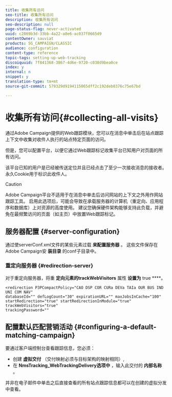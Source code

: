 ```yaml
---
title: 收集所有访问
seo-title: 收集所有访问
description: 收集所有访问
seo-description: null
page-status-flag: never-activated
uuid: c2869b3d-33bb-4a22-a8e6-ac037f0665d9
contentOwner: sauviat
products: SG_CAMPAIGN/CLASSIC
audience: configuration
content-type: reference
topic-tags: setting-up-web-tracking
discoiquuid: 7f841368-3867-4d6e-9720-c038d9bea0ce
index: y
internal: n
snippet: y
translation-type: tm+mt
source-git-commit: 579329d9194115065dff2c192deb0376c75e67bd

---
```



# 收集所有访问{#collecting-all-visits}

通过Adobe Campaign提供的Web跟踪模块，您可以在消息中单击后在站点跟踪上下文中收集对收件人执行的站点特定页面的访问。

但是，您可以配置平台，以便它通过Web跟踪标记收集平台已知用户对页面的所有访问。

该平台已知的用户是已经被传送定位并且已经点击了至少一次接收消息的接收者。 永久Cookie用于标识此收件人。

>[!CAUTION]
>
>Adobe Campaign平台不适用于在消息中单击后访问网站的上下文之外用作网站跟踪工具。 启用此选项后，可能会导致在承载服务器的计算机（重定向、应用程序和数据库）上对资源的高度使用。 建议您确保硬件架构能够支持此负载，并避免在最频繁访问的页面（如主页）中放置Web跟踪标记。

## 服务器配置 {#server-configuration}

通过使serverConf.xml文件的某些元素过载 **来配置服务器** 。 这些文件保存在Adobe Campaign安 **装目录** 的conf子目录中。

### 重定向服务器 {#redirection-server}

对于重定向服务器，将重 **定向元素的trackWebVisitors** 属性 **设置为** true ****。

```
<redirection P3PCompactPolicy="CAO DSP COR CURa DEVa TAIa OUR BUS IND UNI COM NAV"
databaseId="" defLogCount="30" expirationURL="" maxJobsInCache="100"
startRedirection="true" startRedirectionInModule="true" trackWebVisitors="true"
trackingPassword=""
```

## 配置默认匹配营销活动 {#configuring-a-default-matching-campaign}

要通过客户端控制台查看跟踪信息，您必须：

* 创建 **虚拟交付** （交付映射必须与目标架构的映射相同）,
* 在 **NmsTracking_WebTrackingDelivery选项中** ，输入此交付的 **内部名称** 。

并非在电子邮件中单击之后直接查看的所有站点跟踪信息都可以在创建的虚拟分发中查看。
